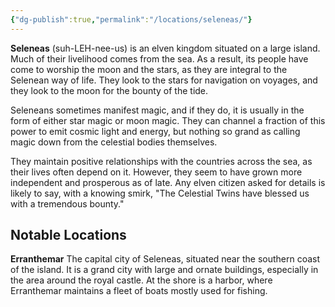 ```yaml
---
{"dg-publish":true,"permalink":"/locations/seleneas/"}
---
```


**Seleneas** (suh-LEH-nee-us) is an elven kingdom situated on a large island. Much of their livelihood comes from the sea. As a result, its people have come to worship the moon and the stars, as they are integral to the Selenean way of life. They look to the stars for navigation on voyages, and they look to the moon for the bounty of the tide.

Seleneans sometimes manifest magic, and if they do, it is usually in the form of either star magic or moon magic. They can channel a fraction of this power to emit cosmic light and energy, but nothing so grand as calling magic down from the celestial bodies themselves.

They maintain positive relationships with the countries across the sea, as their lives often depend on it. However, they seem to have grown more independent and prosperous as of late. Any elven citizen asked for details is likely to say, with a knowing smirk, "The Celestial Twins have blessed us with a tremendous bounty."

## Notable Locations
**Erranthemar**
The capital city of Seleneas, situated near the southern coast of the island. It is a grand city with large and ornate buildings, especially in the area around the royal castle. At the shore is a harbor, where Erranthemar maintains a fleet of boats mostly used for fishing.